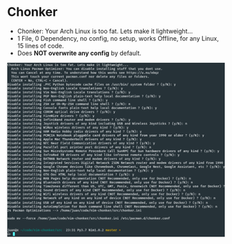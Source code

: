 # Chonker

- Chonker: Your Arch Linux is too fat. Lets make it lightweight...
- 1 File, 0 Dependency, no config, no setup, works Offline, for any Linux, 15 lines of code.
- Does **NOT overwrite any config** by default.

![](temp.png)

